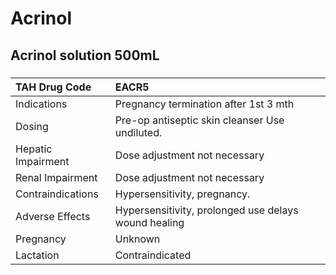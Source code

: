 # Acrinol

## Acrinol solution 500mL

##### 

| TAH Drug Code      | EACR5                                                |
|:-------------------|:-----------------------------------------------------|
| Indications        | Pregnancy termination after 1st 3 mth                |
| Dosing             | Pre-op antiseptic skin cleanser Use undiluted.       |
| Hepatic Impairment | Dose adjustment not necessary                        |
| Renal Impairment   | Dose adjustment not necessary                        |
| Contraindications  | Hypersensitivity, pregnancy.                         |
| Adverse Effects    | Hypersensitivity, prolonged use delays wound healing |
| Pregnancy          | Unknown                                              |
| Lactation          | Contraindicated                                      |

